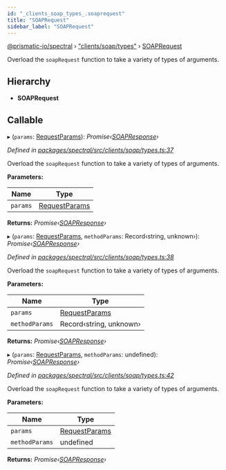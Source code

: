```yaml
---
id: "_clients_soap_types_.soaprequest"
title: "SOAPRequest"
sidebar_label: "SOAPRequest"
---
```


[@prismatic-io/spectral](../index.md) › ["clients/soap/types"](../modules/_clients_soap_types_.md) › [SOAPRequest](_clients_soap_types_.soaprequest.md)

Overload the `soapRequest` function to take a variety of types of arguments.

## Hierarchy

* **SOAPRequest**

## Callable

▸ (`params`: [RequestParams](_clients_soap_types_.requestparams.md)): *Promise‹[SOAPResponse](../modules/_clients_soap_types_.md#soapresponse)›*

*Defined in [packages/spectral/src/clients/soap/types.ts:37](https://github.com/prismatic-io/spectral/blob/v7.6.2/packages/spectral/src/clients/soap/types.ts#L37)*

Overload the `soapRequest` function to take a variety of types of arguments.

**Parameters:**

Name | Type |
------ | ------ |
`params` | [RequestParams](_clients_soap_types_.requestparams.md) |

**Returns:** *Promise‹[SOAPResponse](../modules/_clients_soap_types_.md#soapresponse)›*

▸ (`params`: [RequestParams](_clients_soap_types_.requestparams.md), `methodParams`: Record‹string, unknown›): *Promise‹[SOAPResponse](../modules/_clients_soap_types_.md#soapresponse)›*

*Defined in [packages/spectral/src/clients/soap/types.ts:38](https://github.com/prismatic-io/spectral/blob/v7.6.2/packages/spectral/src/clients/soap/types.ts#L38)*

Overload the `soapRequest` function to take a variety of types of arguments.

**Parameters:**

Name | Type |
------ | ------ |
`params` | [RequestParams](_clients_soap_types_.requestparams.md) |
`methodParams` | Record‹string, unknown› |

**Returns:** *Promise‹[SOAPResponse](../modules/_clients_soap_types_.md#soapresponse)›*

▸ (`params`: [RequestParams](_clients_soap_types_.requestparams.md), `methodParams`: undefined): *Promise‹[SOAPResponse](../modules/_clients_soap_types_.md#soapresponse)›*

*Defined in [packages/spectral/src/clients/soap/types.ts:42](https://github.com/prismatic-io/spectral/blob/v7.6.2/packages/spectral/src/clients/soap/types.ts#L42)*

Overload the `soapRequest` function to take a variety of types of arguments.

**Parameters:**

Name | Type |
------ | ------ |
`params` | [RequestParams](_clients_soap_types_.requestparams.md) |
`methodParams` | undefined |

**Returns:** *Promise‹[SOAPResponse](../modules/_clients_soap_types_.md#soapresponse)›*
